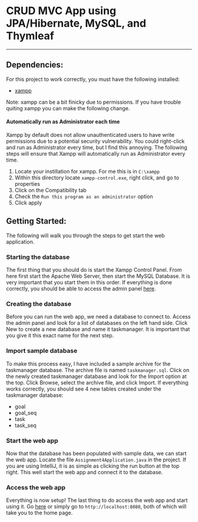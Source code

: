 # CRUD MVC App using JPA/Hibernate, MySQL, and Thymleaf
___

## Dependencies:

For this project to work correctly, you must have the following installed:
- [xampp](https://www.apachefriends.org/download.html)

Note: xampp can be a bit finicky due to permissions. If you have trouble quiting xampp you can make the following change.

#### Automatically run as Administrator each time
Xampp by default does not allow unauthenticated users to have write permissions due to a potential security vulnerability. 
You could right-click and run as Administrator every time, but I find this annoying.
The following steps will ensure that  Xampp will automatically run as Administrator every time.

1. Locate your instillation for xampp. For me this is in `C:\xampp`
2. Within this directory locate `xampp-control.exe`, right click, and go to properties
3. Click on the Compatibility tab
4. Check the `Run this program as an administrator` option
5. Click apply

## Getting Started:
The following will walk you through the steps to get start the web application.

### Starting the database
The first thing that you should do is start the Xampp Control Panel. From here first start the Apache Web Server, then start 
the MySQL Database. It is very important that you start them in this order. If everything is done correctly, you should be 
able to access the admin panel [here](http://localhost/phpmyadmin/).

### Creating the database
Before you can run the web app, we need 
a database to connect to. Access the admin panel and look for a list of databases 
on the left hand side.
Click New to create a new database and name it taskmanager. It is important that you give it this exact name for the next step.

### Import sample database
To make this process easy, I have included a sample archive for the taskmanager database. The archive file is named 
`taskmanager.sql`. Click on the newly created taskmanager database and look for the Import option at the top. Click Browse,
select the archive file, and click Import. If everything works correctly, you should see 4 new tables created under the
taskmanager database:
- goal
- goal_seq
- task
- task_seq

### Start the web app
Now that the database has been populated with sample data, we can start the web app. Locate the file `Assignment4Application.java` 
in the project. If you are using IntelliJ, it is as simple as clicking the run button at the top right. This well start the web
app and connect it to the database.

### Access the web app
Everything is now setup! The last thing to do access the web app and start using it. Go [here](http://localhost:8080/goals/all) 
or simply go to `http://localhost:8080`, both of which will take you to the home page. 